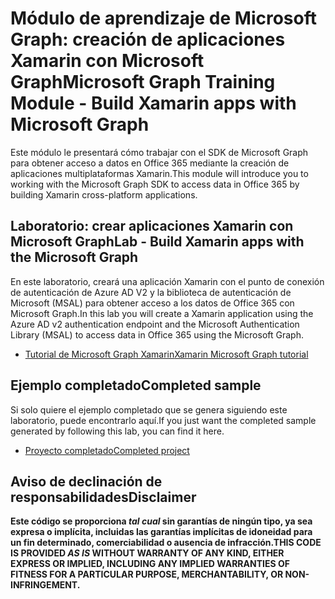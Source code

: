 # <a name="microsoft-graph-training-module---build-xamarin-apps-with-microsoft-graph"></a><span data-ttu-id="ebc85-101">Módulo de aprendizaje de Microsoft Graph: creación de aplicaciones Xamarin con Microsoft Graph</span><span class="sxs-lookup"><span data-stu-id="ebc85-101">Microsoft Graph Training Module - Build Xamarin apps with Microsoft Graph</span></span>

<span data-ttu-id="ebc85-102">Este módulo le presentará cómo trabajar con el SDK de Microsoft Graph para obtener acceso a datos en Office 365 mediante la creación de aplicaciones multiplataformas Xamarin.</span><span class="sxs-lookup"><span data-stu-id="ebc85-102">This module will introduce you to working with the Microsoft Graph SDK to access data in Office 365 by building Xamarin cross-platform applications.</span></span>

## <a name="lab---build-xamarin-apps-with-the-microsoft-graph"></a><span data-ttu-id="ebc85-103">Laboratorio: crear aplicaciones Xamarin con Microsoft Graph</span><span class="sxs-lookup"><span data-stu-id="ebc85-103">Lab - Build Xamarin apps with the Microsoft Graph</span></span>

<span data-ttu-id="ebc85-104">En este laboratorio, creará una aplicación Xamarin con el punto de conexión de autenticación de Azure AD V2 y la biblioteca de autenticación de Microsoft (MSAL) para obtener acceso a los datos de Office 365 con Microsoft Graph.</span><span class="sxs-lookup"><span data-stu-id="ebc85-104">In this lab you will create a Xamarin application using the Azure AD v2 authentication endpoint and the Microsoft Authentication Library (MSAL) to access data in Office 365 using the Microsoft Graph.</span></span>

- [<span data-ttu-id="ebc85-105">Tutorial de Microsoft Graph Xamarin</span><span class="sxs-lookup"><span data-stu-id="ebc85-105">Xamarin Microsoft Graph tutorial</span></span>](https://docs.microsoft.com/graph/tutorials/xamarin)

## <a name="completed-sample"></a><span data-ttu-id="ebc85-106">Ejemplo completado</span><span class="sxs-lookup"><span data-stu-id="ebc85-106">Completed sample</span></span>

<span data-ttu-id="ebc85-107">Si solo quiere el ejemplo completado que se genera siguiendo este laboratorio, puede encontrarlo aquí.</span><span class="sxs-lookup"><span data-stu-id="ebc85-107">If you just want the completed sample generated by following this lab, you can find it here.</span></span>

- [<span data-ttu-id="ebc85-108">Proyecto completado</span><span class="sxs-lookup"><span data-stu-id="ebc85-108">Completed project</span></span>](demo)

## <a name="disclaimer"></a><span data-ttu-id="ebc85-109">Aviso de declinación de responsabilidades</span><span class="sxs-lookup"><span data-stu-id="ebc85-109">Disclaimer</span></span>

<span data-ttu-id="ebc85-110">**Este código se proporciona *tal cual* sin garantías de ningún tipo, ya sea expresa o implícita, incluidas las garantías implícitas de idoneidad para un fin determinado, comerciabilidad o ausencia de infracción.**</span><span class="sxs-lookup"><span data-stu-id="ebc85-110">**THIS CODE IS PROVIDED *AS IS* WITHOUT WARRANTY OF ANY KIND, EITHER EXPRESS OR IMPLIED, INCLUDING ANY IMPLIED WARRANTIES OF FITNESS FOR A PARTICULAR PURPOSE, MERCHANTABILITY, OR NON-INFRINGEMENT.**</span></span>

